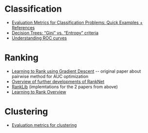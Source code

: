 # Classification

* [Evaluation Metrics for Classification Problems: Quick Examples +
References](http://queirozf.com/entries/evaluation-metrics-for-classification-quick-examples-references)
* [Decision Trees: “Gini” vs. “Entropy”
criteria](https://www.garysieling.com/blog/sklearn-gini-vs-entropy-criteria)
* [Understanding ROC curves](http://www.navan.name/roc/)





# Ranking

* [Learning to Rank using Gradient
Descent](http://icml.cc/2015/wp-content/uploads/2015/06/icml_ranking.pdf) --
original paper about pairwise method for AUC optimization
* [Overview of further developments of
RankNet](https://www.microsoft.com/en-us/research/wp-content/uploads/2016/02/MSR-TR-2010-82.pdf)
* [RankLib](https://sourceforge.net/p/lemur/wiki/RankLib/) (implemtations for the
2 papers from above)
* [Learning to Rank
Overview](https://wellecks.wordpress.com/2015/01/15/learning-to-rank-overview)



# Clustering

* [Evaluation metrics for clustering](http://nlp.uned.es/docs/amigo2007a.pdf)
